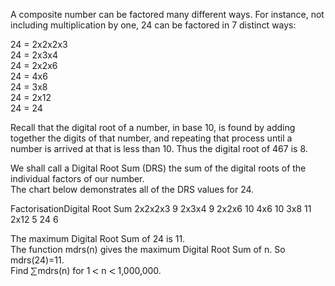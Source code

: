   <p>A composite number can be factored many different ways.    For instance, not including multiplication by one, 24 can be factored in 7 distinct ways:</p>    24 = 2x2x2x3<br />  24 = 2x3x4<br />  24 = 2x2x6<br />  24 = 4x6<br />  24 = 3x8<br />  24 = 2x12<br />  24 = 24    <p>Recall that the digital root of a number, in base 10, is found by adding together the digits of that number,   and repeating that process until a number is arrived at that is less than 10.    Thus the digital root of 467 is 8.</p>  <p>We shall call a Digital Root Sum (DRS) the sum of the digital roots of the individual factors of our number.<br />   The chart below demonstrates all of the DRS values for 24.</p>    FactorisationDigital Root Sum  2x2x2x3  9  2x3x4  9  2x2x6  10  4x6  10  3x8  11  2x12  5  24  6    <p>The maximum Digital Root Sum  of 24 is 11.<br />  The function mdrs(n) gives the maximum Digital Root Sum of n. So  mdrs(24)=11.<br />  Find <img src='images/symbol_sum.gif' width='11' height='14' alt='&sum;' border='0' style='vertical-align:middle;' />mdrs(n) for 1 <img src='images/symbol_lt.gif' width='10' height='10' alt='&lt;' border='0' style='vertical-align:middle;' /> n <img src='images/symbol_lt.gif' width='10' height='10' alt='&lt;' border='0' style='vertical-align:middle;' /> 1,000,000.</p>  